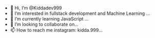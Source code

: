 - 👋 Hi, I’m @Kiddadev999
- 👀 I’m interested in fullstack development and Machine Learning ...
- 🌱 I’m currently learning JavaScript ...
- 💞️ I’m looking to collaborate on...
- 📫 How to reach me instagram: kidda.999...

<!---
Kiddadev999/Kiddadev999 is a ✨ special ✨ repository because its `README.md` (this file) appears on your GitHub profile.
You can click the Preview link to take a look at your changes.
--->
